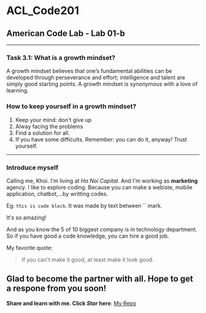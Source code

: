 # ACL_Code201
## American Code Lab - Lab 01-b
----------------------------------
### Task 3.1: What is a growth mindset?
A growth mindset believes that one’s fundamental abilities can be developed through perseverance and effort; intelligence and talent are simply good starting points. A growth mindset is synonymous with a love of learning.
### How to keep yourself in a growth mindset?
1. Keep your mind: don't give up
2. Alway facing the problems
3. Find a solution for all.
4. If you have some difficults. Remember: you can do it, anyway! Trust yourself.
---------------------------------
### Introduce myself
Calling me, Khoi. I'm living at *Ha Noi Capital*. And I'm working as **marketing** agency. I like to explore coding. Because you can make a webiste, mobile application, chatbot,...by writting codes. 

Eg: `this is code block`. It was made by text between `` mark.  

It's so amazing!

And as you know the 5 of 10 biggest company is in technology department. So if you have good a code knowledge, you can hire a good job.

My favorite quote:
> If you can't make it good, at least make it look good.

__Glad to become the partner with all__. Hope to get a respone from you soon! 
-----------------------------------

**Share and learn with me. Click _Star_ here**: [My Repo](https://github.com/khoinguyenminh)